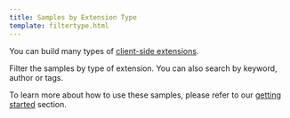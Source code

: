 ```yaml
---
title: Samples by Extension Type
template: filtertype.html
---
```


You can build many types of [client-side extensions](https://docs.microsoft.com/en-us/sharepoint/dev/spfx/extensions/overview-extensions).

Filter the samples by type of extension. You can also search by keyword, author or tags.

To learn more about how to use these samples, please refer to our [getting started](./gettingstarted/index.md) section.
